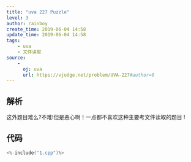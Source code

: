 ```yaml
---
title: "uva 227 Puzzle"
level: 3
author: rainboy
create_time: 2019-06-04 14:58
update_time: 2019-06-04 14:58
tags:
    - uva
    - 文件读取
source:
    - 
      oj: uva
      url: https://vjudge.net/problem/UVA-227#author=0
---
```


## 解析

这外题目难么?不难!但是恶心啊！一点都不喜欢这种主要考文件读取的题目 !

## 代码

```c
<%-include("1.cpp")%>
```

